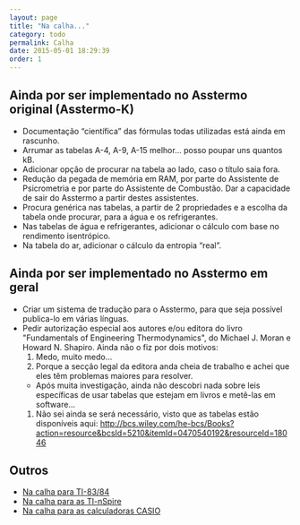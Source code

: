 ```yaml
---
layout: page
title: "Na calha..."
category: todo
permalink: Calha
date: 2015-05-01 18:29:39
order: 1
---
```


## Ainda por ser implementado no Asstermo original (Asstermo-K)
  * Documentação “científica” das fórmulas todas utilizadas está ainda em rascunho.
  * Arrumar as tabelas A-4, A-9, A-15 melhor... posso poupar uns quantos kB.
  * Adicionar opção de procurar na tabela ao lado, caso o título saia fora.
  * Redução da pegada de memória em RAM, por parte do Assistente de Psicrometria e por parte do Assistente de Combustão. Dar a capacidade de sair do Asstermo a partir destes assistentes.
  * Procura genérica nas tabelas, a partir de 2 propriedades e a escolha da tabela onde procurar, para a água e os refrigerantes.
  * Nas tabelas de água e refrigerantes, adicionar o cálculo com base no rendimento isentrópico.
  * Na tabela do ar, adicionar o cálculo da entropia “real”.

## Ainda por ser implementado no Asstermo em geral
  * Criar um sistema de tradução para o Asstermo, para que seja possível publica-lo em várias línguas.
  * Pedir autorização especial aos autores e/ou editora do livro "Fundamentals of Engineering Thermodynamics", do Michael J. Moran e Howard N. Shapiro. Ainda não o fiz por dois motivos:
    1. Medo, muito medo...
    1. Porque a secção legal da editora anda cheia de trabalho e achei que eles têm problemas maiores para resolver.
      * Após muita investigação, ainda não descobri nada sobre leis específicas de usar tabelas que estejam em livros e metê-las em software...
    1. Não sei ainda se será necessário, visto que as tabelas estão disponíveis aqui: http://bcs.wiley.com/he-bcs/Books?action=resource&bcsId=5210&itemId=0470540192&resourceId=18046

## Outros

  * [Na calha para TI-83/84](/Calha_TI83_84)
  * [Na calha para as TI-nSpire](/Calha_TInSpire)
  * [Na calha para as calculadoras CASIO](/Calha_CASIO)
